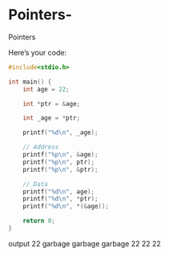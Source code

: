 # Pointers-
Pointers 

Here’s your code:

```c
#include<stdio.h>

int main() {
    int age = 22;

    int *ptr = &age;

    int _age = *ptr;

    printf("%d\n", _age);

    // Address
    printf("%p\n", &age);
    printf("%p\n", ptr);
    printf("%p\n", &ptr);

    // Data
    printf("%d\n", age);
    printf("%d\n", *ptr);
    printf("%d\n", *(&age));

    return 0;
}
```
output
22
garbage 
garbage 
garbage
22
22
22

